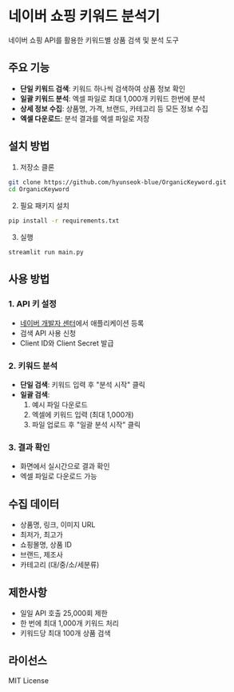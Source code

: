 # 네이버 쇼핑 키워드 분석기

네이버 쇼핑 API를 활용한 키워드별 상품 검색 및 분석 도구

## 주요 기능

- **단일 키워드 검색**: 키워드 하나씩 검색하여 상품 정보 확인
- **일괄 키워드 분석**: 엑셀 파일로 최대 1,000개 키워드 한번에 분석
- **상세 정보 수집**: 상품명, 가격, 브랜드, 카테고리 등 모든 정보 수집
- **엑셀 다운로드**: 분석 결과를 엑셀 파일로 저장

## 설치 방법

1. 저장소 클론
```bash
git clone https://github.com/hyunseok-blue/OrganicKeyword.git
cd OrganicKeyword
```

2. 필요 패키지 설치
```bash
pip install -r requirements.txt
```

3. 실행
```bash
streamlit run main.py
```

## 사용 방법

### 1. API 키 설정
- [네이버 개발자 센터](https://developers.naver.com)에서 애플리케이션 등록
- 검색 API 사용 신청
- Client ID와 Client Secret 발급

### 2. 키워드 분석
- **단일 검색**: 키워드 입력 후 "분석 시작" 클릭
- **일괄 검색**: 
  1. 예시 파일 다운로드
  2. 엑셀에 키워드 입력 (최대 1,000개)
  3. 파일 업로드 후 "일괄 분석 시작" 클릭

### 3. 결과 확인
- 화면에서 실시간으로 결과 확인
- 엑셀 파일로 다운로드 가능

## 수집 데이터

- 상품명, 링크, 이미지 URL
- 최저가, 최고가
- 쇼핑몰명, 상품 ID
- 브랜드, 제조사
- 카테고리 (대/중/소/세분류)

## 제한사항

- 일일 API 호출 25,000회 제한
- 한 번에 최대 1,000개 키워드 처리
- 키워드당 최대 100개 상품 검색

## 라이선스

MIT License